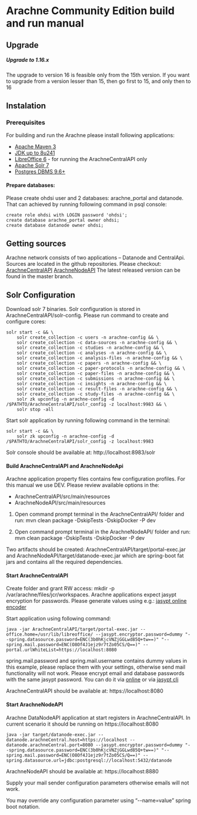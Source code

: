 # Arachne Community Edition build and run manual


## Upgrade
##### Upgrade to 1.16.x 
The upgrade to version 16 is feasible only from the 15th version. If you want to upgrade from a version lesser than 15, then go first to 15, and only then to 16

## Instalation
### Prerequisites
For building and run the Arachne please install following applications:
- [Apache Maven 3](https://maven.apache.org/download.cgi)
- [JDK up to 8u241](https://www.oracle.com/java/technologies/javase/javase8u211-later-archive-downloads.html)
- [LibreOffice 6](https://www.libreoffice.org/download/download/)  - for running the ArachneCentralAPI only
- [Apache Solr 7](http://lucene.apache.org/solr/downloads.html)
- [Postgres DBMS 9.6+](https://www.postgresql.org/download/windows/)

 
#### Prepare databases: 
Please create ohdsi user and 2 databases: arachne_portal and datanode. That can achieved by running following command in psql console:
```   
create role ohdsi with LOGIN password 'ohdsi';
create database arachne_portal owner ohdsi;
create database datanode owner ohdsi;
```

## Getting sources
Arachne network consists of two applications – Datanode and CentralApi. Sources are located in the github repositories. Please checkout: 
[ArachneCentralAPI](https://github.com/OHDSI/ArachneCentralAPI)
[ArachneNodeAPI](https://github.com/OHDSI/ArachneNodeAPI) 
The latest released version can be found in the master branch.

## Solr Configuration
Download solr 7 binaries.
Solr configuration is stored in ArachneCentralAPI/solr-config. Please run command to create and configure cores:  
```
solr start -c && \
    solr create_collection -c users -n arachne-config && \
    solr create_collection -c data-sources -n arachne-config && \
    solr create_collection -c studies -n arachne-config && \
    solr create_collection -c analyses -n arachne-config && \
    solr create_collection -c analysis-files -n arachne-config && \
    solr create_collection -c papers -n arachne-config && \
    solr create_collection -c paper-protocols -n arachne-config && \
    solr create_collection -c paper-files -n arachne-config && \
    solr create_collection -c submissions -n arachne-config && \
    solr create_collection -c insights -n arachne-config && \
    solr create_collection -c result-files -n arachne-config && \
    solr create_collection -c study-files -n arachne-config && \
    solr zk upconfig -n arachne-config -d /$PATHTO/ArachneCentralAPI/solr_config -z localhost:9983 && \
    solr stop -all
```
Start solr application by running following command in the terminal:
```
solr start -c && \
    solr zk upconfig -n arachne-config -d /$PATHTO/ArachneCentralAPI/solr_config -z localhost:9983 
```
Solr console should be available at: http://localhost:8983/solr



#### Build ArachneCentralAPI and ArachneNodeApi
Arachne application property files contains few configuration profiles. For this manual we use DEV. Please review available options in the: 
- ArachneCentralAPI/src/main/resources
- ArachneNodeAPI/src/main/resources

1. Open command prompt terminal in the ArachneCentralAPI/ folder and run:
mvn clean package -DskipTests -DskipDocker -P dev

2. Open command prompt terminal in the ArachneNodeAPI/ folder and run:
mvn clean package -DskipTests -DskipDocker -P dev

Two artifacts should be created: ArachneCentralAPI/target/portal-exec.jar and ArachneNodeAPI/target/datanode-exec.jar which are spring-boot fat jars and contains all the required dependencies.

#### Start ArachneCentralAPI
Create folder and grant RW access: mkdir -p /var/arachne/files/jcr/workspaces. 
Arachne applications expect jasypt encryption for passwords. Please generate values using e.g.:
[jasypt online encoder](https://www.devglan.com/online-tools/jasypt-online-encryption-decryption)


Start application using following command: 
```
java -jar ArachneCentralAPI/target/portal-exec.jar --office.home=/usr/lib/libreoffice/ --jasypt.encryptor.password=dummy "--spring.datasource.password=ENC(3b0hKjcVNZjGGLwd85Q+tw==)" "--spring.mail.password=ENC(O8Of4J1ejz9r7tZo05CS/Q==)" --portal.urlWhiteList=https://localhost:8080
```
spring.mail.password and spring.mail.username contains dummy values in this example, please replace them with your settings, otherwise send mail functionality will not work. Please encrypt email and database passwords with the same jasypt password. You can do it via [online](https://www.devglan.com/online-tools/jasypt-online-encryption-decryption)  or via [jasypt cli](http://www.jasypt.org/cli.html)  

ArachneCentralAPI should be available at: https://localhost:8080

#### Start ArachneNodeAPI

Arachne DataNodeAPI application at start registers in ArachneCentralAPI. In current scenario it should be running on https://localhost:8080

```
java -jar target/datanode-exec.jar --datanode.arachneCentral.host=https://localhost --datanode.arachneCentral.port=8080 --jasypt.encryptor.password=dummy "--spring.datasource.password=ENC(3b0hKjcVNZjGGLwd85Q+tw==)" "--spring.mail.password=ENC(O8Of4J1ejz9r7tZo05CS/Q==)" --spring.datasource.url=jdbc:postgresql://localhost:5432/datanode
```
ArachneNodeAPI should be available at: https://localhost:8880


Supply your mail sender configuration parameters otherwise emails will not work.

You may override any configuration parameter using  “--name=value” spring boot notation.
